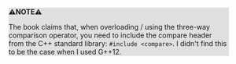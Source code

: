 <div style="margin:2em; background-color: #e0e0e0;">

<strong>⚠️NOTE️️️⚠️</strong>

The book claims that, when overloading / using the three-way comparison operator, you need to include the compare header from the C++ standard library: `#include <compare>`. I didn't find this to be the case when I used G++12.
</div>

